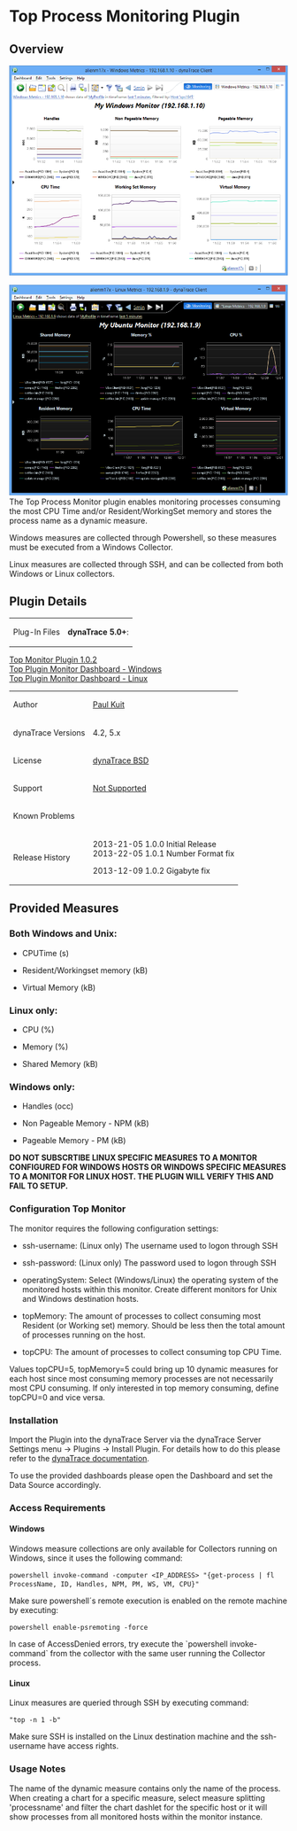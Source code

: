 <html xmlns="http://www.w3.org/1999/xhtml">
<head>
    <title>Top Process Monitoring Plugin</title>
    <meta http-equiv="Content-Type" content="text/html; charset=UTF-8"/>
    <meta http-equiv="X-UA-Compatible" content="IE=EmulateIE8" />
    <meta content="Scroll Wiki Publisher" name="generator"/>
    <link type="text/css" rel="stylesheet" href="css/blueprint/liquid.css" media="screen, projection"/>
    <link type="text/css" rel="stylesheet" href="css/blueprint/print.css" media="print"/>
    <link type="text/css" rel="stylesheet" href="css/content-style.css" media="screen, projection, print"/>
    <link type="text/css" rel="stylesheet" href="css/screen.css" media="screen, projection"/>
    <link type="text/css" rel="stylesheet" href="css/print.css" media="print"/>
</head>
<body>
                <h1>Top Process Monitoring Plugin</h1>
    <div class="section-2"  id="121340701_TopProcessMonitoringPlugin-Overview"  >
        <h2>Overview</h2>
    <p>
            <img src="images_community/download/attachments/121340701/top_plugin_windows_dashboard.png" alt="images_community/download/attachments/121340701/top_plugin_windows_dashboard.png" class="" />
            </p>
    <p>
            <img src="images_community/download/attachments/121340701/top_plugin_linux_dashboard.png" alt="images_community/download/attachments/121340701/top_plugin_linux_dashboard.png" class="" />
        The Top Process Monitor plugin enables monitoring processes consuming the most CPU Time and/or Resident/WorkingSet memory and stores the process name as a dynamic measure.    </p>
    <p>
Windows measures are collected through Powershell, so these measures must be executed from a Windows Collector.    </p>
    <p>
Linux measures are collected through SSH, and can be collected from both Windows or Linux collectors.    </p>
    </div>
    <div class="section-2"  id="121340701_TopProcessMonitoringPlugin-PluginDetails"  >
        <h2>Plugin Details</h2>
    <div class="tablewrap">
        <table>
<thead class=" "></thead><tfoot class=" "></tfoot><tbody class=" ">    <tr>
            <td rowspan="1" colspan="1">
        <p>
Plug-In Files    </p>
            </td>
                <td rowspan="1" colspan="1">
        <p>
<strong class=" ">dynaTrace 5.0+</strong>:    </p>
            </td>
        </tr>
</tbody>        </table>
            </div>
    <p>
<a href="attachments_137757091_1_br.com.compuware.topplugin_1.0.2.jar">Top Monitor Plugin 1.0.2</a><br/><a href="attachments_121569464_1_Windows_Top_Processes_Dashboard.dashboard.xml">Top Plugin Monitor Dashboard - Windows</a><br/><a href="attachments_121569465_1_Linux_Top_Processes_Dashboard.dashboard.xml">Top Plugin Monitor Dashboard - Linux</a>    </p>
    <div class="tablewrap">
        <table>
<thead class=" "></thead><tfoot class=" "></tfoot><tbody class=" ">    <tr>
            <td rowspan="1" colspan="1">
        <p>
Author    </p>
            </td>
                <td rowspan="1" colspan="1">
        <p>
<a href="https://community/display/~Paul.Kuit@compuware.com">Paul Kuit</a>    </p>
            </td>
        </tr>
    <tr>
            <td rowspan="1" colspan="1">
        <p>
dynaTrace Versions    </p>
            </td>
                <td rowspan="1" colspan="1">
        <p>
4.2, 5.x    </p>
            </td>
        </tr>
    <tr>
            <td rowspan="1" colspan="1">
        <p>
License    </p>
            </td>
                <td rowspan="1" colspan="1">
        <p>
<a href="attachments_5275722_2_dynaTraceBSD.txt">dynaTrace BSD</a>    </p>
            </td>
        </tr>
    <tr>
            <td rowspan="1" colspan="1">
        <p>
Support    </p>
            </td>
                <td rowspan="1" colspan="1">
        <p>
<a href="https://community/display/DL/Support+Levels">Not Supported</a>    </p>
            </td>
        </tr>
    <tr>
            <td rowspan="1" colspan="1">
        <p>
Known Problems    </p>
            </td>
                <td rowspan="1" colspan="1">
        <p>
    </p>
            </td>
        </tr>
    <tr>
            <td rowspan="1" colspan="1">
        <p>
Release History    </p>
            </td>
                <td rowspan="1" colspan="1">
        <p>
2013-21-05 1.0.0 Initial Release<br/>2013-22-05 1.0.1 Number Format fix    </p>
    <p>
2013-12-09 1.0.2 Gigabyte fix    </p>
            </td>
        </tr>
</tbody>        </table>
            </div>
    </div>
    <div class="section-2"  id="121340701_TopProcessMonitoringPlugin-ProvidedMeasures"  >
        <h2>Provided Measures</h2>
    <div class="section-3"  id="121340701_TopProcessMonitoringPlugin-BothWindowsandUnix%3A"  >
        <h3>Both Windows and Unix:</h3>
<ul class=" "><li class=" ">    <p>
CPUTime (s)    </p>
</li><li class=" ">    <p>
Resident/Workingset memory (kB)    </p>
</li><li class=" ">    <p>
Virtual Memory (kB)    </p>
</li></ul>    </div>
    <div class="section-3"  id="121340701_TopProcessMonitoringPlugin-Linuxonly%3A"  >
        <h3>Linux only:</h3>
<ul class=" "><li class=" ">    <p>
CPU (%)    </p>
</li><li class=" ">    <p>
Memory (%)    </p>
</li><li class=" ">    <p>
Shared Memory (kB)    </p>
</li></ul>    </div>
    <div class="section-3"  id="121340701_TopProcessMonitoringPlugin-Windowsonly%3A"  >
        <h3>Windows only:</h3>
<ul class=" "><li class=" ">    <p>
Handles (occ)    </p>
</li><li class=" ">    <p>
Non Pageable Memory - NPM (kB)    </p>
</li><li class=" ">    <p>
Pageable Memory - PM (kB)    </p>
</li></ul>    <p>
<strong class=" ">DO NOT SUBSCRTIBE LINUX SPECIFIC MEASURES TO A MONITOR CONFIGURED FOR WINDOWS HOSTS OR WINDOWS SPECIFIC MEASURES TO A MONITOR FOR LINUX HOST. THE PLUGIN WILL VERIFY THIS AND FAIL TO SETUP.</strong>    </p>
    </div>
    <div class="section-3"  id="121340701_TopProcessMonitoringPlugin-ConfigurationTopMonitor"  >
        <h3>Configuration Top Monitor</h3>
    <p>
The monitor requires the following configuration settings:    </p>
<ul class=" "><li class=" ">    <p>
ssh-username: (Linux only) The username used to logon through SSH    </p>
</li><li class=" ">    <p>
ssh-password: (Linux only) The password used to logon through SSH    </p>
</li><li class=" ">    <p>
operatingSystem: Select (Windows/Linux) the operating system of the monitored hosts within this monitor. Create different monitors for Unix and Windows destination hosts.    </p>
</li><li class=" ">    <p>
topMemory: The amount of processes to collect consuming most Resident (or Working set) memory. Should be less then the total amount of processes running on the host.    </p>
</li><li class=" ">    <p>
topCPU: The amount of processes to collect consuming top CPU Time.    </p>
</li></ul>    <p>
Values topCPU=5, topMemory=5 could bring up 10 dynamic measures for each host since most consuming memory processes are not necessarily most CPU consuming. If only interested in top memory consuming, define topCPU=0 and vice versa.    </p>
    </div>
    <div class="section-3"  id="121340701_TopProcessMonitoringPlugin-Installation"  >
        <h3>Installation</h3>
    <p>
Import the Plugin into the dynaTrace Server via the dynaTrace Server Settings menu -&gt; Plugins -&gt; Install Plugin. For details how to do this please refer to the <a href="https://community.dynatrace.com/community/display/DOCDT32/Manage+and+Develop+Plugins#ManageandDevelopPlugins-ManageandDevelopPlugins">dynaTrace documentation</a>.    </p>
    <p>
To use the provided dashboards please open the Dashboard and set the Data Source accordingly.    </p>
    </div>
    <div class="section-3"  id="121340701_TopProcessMonitoringPlugin-AccessRequirements"  >
        <h3>Access Requirements</h3>
    <div class="section-4"  id="121340701_TopProcessMonitoringPlugin-Windows"  >
        <h4>Windows</h4>
    <p>
Windows measure collections are only available for Collectors running on Windows, since it uses the following command:    </p>
    <div class="confbox programlisting">
                <div class="content">
        <pre><code>powershell invoke-command -computer &lt;IP_ADDRESS&gt; &quot;{get-process | fl ProcessName, ID, Handles, NPM, PM, WS, VM, CPU}&quot;</code></pre>
        </div>
    </div>
    <p>
Make sure powershell&acute;s remote execution is enabled on the remote machine by executing:    </p>
    <div class="confbox programlisting">
                <div class="content">
        <pre><code>powershell enable-psremoting -force</code></pre>
        </div>
    </div>
    <p>
In case of AccessDenied errors, try execute the `powershell invoke-command` from the collector with the same user running the Collector process.    </p>
    </div>
    <div class="section-4"  id="121340701_TopProcessMonitoringPlugin-Linux"  >
        <h4>Linux</h4>
    <p>
Linux measures are queried through SSH by executing command:    </p>
    <div class="confbox programlisting">
                <div class="content">
        <pre><code>&quot;top -n 1 -b&quot;</code></pre>
        </div>
    </div>
    <p>
Make sure SSH is installed on the Linux destination machine and the ssh-username have access rights.    </p>
    </div>
    </div>
    <div class="section-3"  id="121340701_TopProcessMonitoringPlugin-UsageNotes"  >
        <h3>Usage Notes</h3>
    <p>
The name of the dynamic measure contains only the name of the process. When creating a chart for a specific measure, select measure splitting 'processname' and filter the chart dashlet for the specific host or it will show processes from all monitored hosts within the monitor instance.    </p>
    </div>
    </div>
            </div>
        </div>
        <div class="footer">
        </div>
    </div>
</body>
</html>
